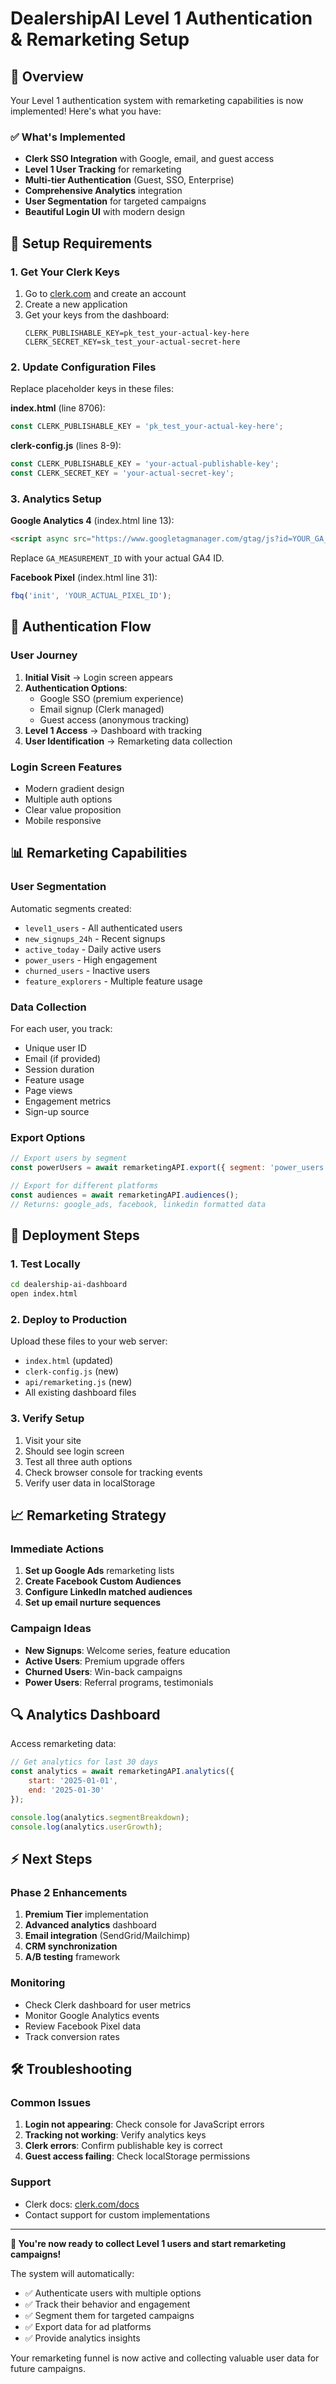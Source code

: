 # DealershipAI Level 1 Authentication & Remarketing Setup

## 🎯 Overview
Your Level 1 authentication system with remarketing capabilities is now implemented! Here's what you have:

### ✅ What's Implemented
- **Clerk SSO Integration** with Google, email, and guest access
- **Level 1 User Tracking** for remarketing
- **Multi-tier Authentication** (Guest, SSO, Enterprise)
- **Comprehensive Analytics** integration
- **User Segmentation** for targeted campaigns
- **Beautiful Login UI** with modern design

## 🔧 Setup Requirements

### 1. Get Your Clerk Keys
1. Go to [clerk.com](https://clerk.com) and create an account
2. Create a new application
3. Get your keys from the dashboard:
   ```
   CLERK_PUBLISHABLE_KEY=pk_test_your-actual-key-here
   CLERK_SECRET_KEY=sk_test_your-actual-secret-here
   ```

### 2. Update Configuration Files
Replace placeholder keys in these files:

**index.html** (line 8706):
```javascript
const CLERK_PUBLISHABLE_KEY = 'pk_test_your-actual-key-here';
```

**clerk-config.js** (lines 8-9):
```javascript
const CLERK_PUBLISHABLE_KEY = 'your-actual-publishable-key';
const CLERK_SECRET_KEY = 'your-actual-secret-key';
```

### 3. Analytics Setup

**Google Analytics 4** (index.html line 13):
```html
<script async src="https://www.googletagmanager.com/gtag/js?id=YOUR_GA_ID"></script>
```
Replace `GA_MEASUREMENT_ID` with your actual GA4 ID.

**Facebook Pixel** (index.html line 31):
```javascript
fbq('init', 'YOUR_ACTUAL_PIXEL_ID');
```

## 🎨 Authentication Flow

### User Journey
1. **Initial Visit** → Login screen appears
2. **Authentication Options**:
   - Google SSO (premium experience)
   - Email signup (Clerk managed)
   - Guest access (anonymous tracking)
3. **Level 1 Access** → Dashboard with tracking
4. **User Identification** → Remarketing data collection

### Login Screen Features
- Modern gradient design
- Multiple auth options
- Clear value proposition
- Mobile responsive

## 📊 Remarketing Capabilities

### User Segmentation
Automatic segments created:
- `level1_users` - All authenticated users
- `new_signups_24h` - Recent signups
- `active_today` - Daily active users
- `power_users` - High engagement
- `churned_users` - Inactive users
- `feature_explorers` - Multiple feature usage

### Data Collection
For each user, you track:
- Unique user ID
- Email (if provided)
- Session duration
- Feature usage
- Page views
- Engagement metrics
- Sign-up source

### Export Options
```javascript
// Export users by segment
const powerUsers = await remarketingAPI.export({ segment: 'power_users' });

// Export for different platforms
const audiences = await remarketingAPI.audiences();
// Returns: google_ads, facebook, linkedin formatted data
```

## 🚀 Deployment Steps

### 1. Test Locally
```bash
cd dealership-ai-dashboard
open index.html
```

### 2. Deploy to Production
Upload these files to your web server:
- `index.html` (updated)
- `clerk-config.js` (new)
- `api/remarketing.js` (new)
- All existing dashboard files

### 3. Verify Setup
1. Visit your site
2. Should see login screen
3. Test all three auth options
4. Check browser console for tracking events
5. Verify user data in localStorage

## 📈 Remarketing Strategy

### Immediate Actions
1. **Set up Google Ads** remarketing lists
2. **Create Facebook Custom Audiences**
3. **Configure LinkedIn matched audiences**
4. **Set up email nurture sequences**

### Campaign Ideas
- **New Signups**: Welcome series, feature education
- **Active Users**: Premium upgrade offers
- **Churned Users**: Win-back campaigns
- **Power Users**: Referral programs, testimonials

## 🔍 Analytics Dashboard

Access remarketing data:
```javascript
// Get analytics for last 30 days
const analytics = await remarketingAPI.analytics({
    start: '2025-01-01',
    end: '2025-01-30'
});

console.log(analytics.segmentBreakdown);
console.log(analytics.userGrowth);
```

## ⚡ Next Steps

### Phase 2 Enhancements
1. **Premium Tier** implementation
2. **Advanced analytics** dashboard
3. **Email integration** (SendGrid/Mailchimp)
4. **CRM synchronization**
5. **A/B testing** framework

### Monitoring
- Check Clerk dashboard for user metrics
- Monitor Google Analytics events
- Review Facebook Pixel data
- Track conversion rates

## 🛠 Troubleshooting

### Common Issues
1. **Login not appearing**: Check console for JavaScript errors
2. **Tracking not working**: Verify analytics keys
3. **Clerk errors**: Confirm publishable key is correct
4. **Guest access failing**: Check localStorage permissions

### Support
- Clerk docs: [clerk.com/docs](https://clerk.com/docs)
- Contact support for custom implementations

---

**🎉 You're now ready to collect Level 1 users and start remarketing campaigns!**

The system will automatically:
- ✅ Authenticate users with multiple options
- ✅ Track their behavior and engagement
- ✅ Segment them for targeted campaigns
- ✅ Export data for ad platforms
- ✅ Provide analytics insights

Your remarketing funnel is now active and collecting valuable user data for future campaigns.